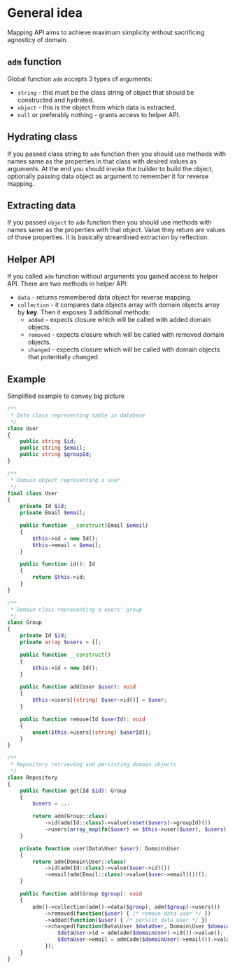 # General idea

Mapping API aims to achieve maximum simplicity without sacrificing agnosticy of domain.

## `adm` function

Global function `adm` accepts 3 types of arguments:
* `string` - this must be the class string of object that should be constructed and hydrated.
* `object` - this is the object from which data is extracted.
* `null` or preferably nothing - grants access to helper API.

## Hydrating class

If you passed class string to `adm` function then you should use methods with names same as the properties in that class with desired values as arguments.
At the end you should invoke the builder to build the object, optionally passing data object as argument to remember it for reverse mapping.

## Extracting data

If you passed `object` to `adm` function then you should use methods with names same as the properties with that object. Value they return are values of those properties.
It is basically streamlined extraction by reflection.

## Helper API

If you called `adm` function without arguments you gained access to helper API. There are two methods in helper API:
* `data` - returns remembered data object for reverse mapping.
* `collection` - it compares data objects array with domain objects array by **key**. Then it exposes 3 additional methods:
  * `added` - expects closure which will be called with added domain objects.
  * `removed` - expects closure which will be called with removed domain objects.
  * `changed` - expects closure which will be called with domain objects that potentially changed.

## Example

Simplified example to convey big picture

```php
/**
 * Data class representing table in database
 */
class User
{
    public string $id;
    public string $email;
    public string $groupId;
}

/**
 * Domain object representing a user
 */
final class User
{
    private Id $id;
    private Email $email;

    public function __construct(Email $email)
    {
        $this->id = new Id();
        $this->email = $email;
    }

    public function id(): Id
    {
        return $this->id;
    }
}

/**
 * Domain class representing a users' group
 */
class Group
{
    private Id $id;
    private array $users = [];

    public function __construct()
    {
        $this->id = new Id();
    }

    public function add(User $user): void
    {
        $this->users[(string) $user->id()] = $user;
    }

    public function remove(Id $userId): void
    {
        unset($this->users[(string) $userId]);
    }
}

/**
 * Repository retrieving and persisting domain objects
 */
class Repository
{
    public function get(Id $id): Group
    {
        $users = ...

        return adm(Group::class)
            ->id(adm(Id::class)->value(reset($users)->groupId)())
            ->users(array_map(fn($user) => $this->user($user), $users))($users);
    }

    private function user(Data\User $user): Domain\User
    {
        return adm(Domain\User::class)
            ->id(adm(Id::class)->value($user->id)())
            ->email(adm(Email::class)->value($user->email)())();
    }

    public function add(Group $group): void
    {
        adm()->collection(adm()->data($group), adm($group)->users())
            ->removed(function($user) { /* remove data user */ })
            ->added(function($user) { /* persist data user */ })
            ->changed(function(Data\User $dataUser, Domain\User $domainUser) {
                $dataUser->id = adm(adm($domainUser)->id())->value();
                $dataUser->email = adm(adm($domainUser)->email())->value();
            });
    }
}
```